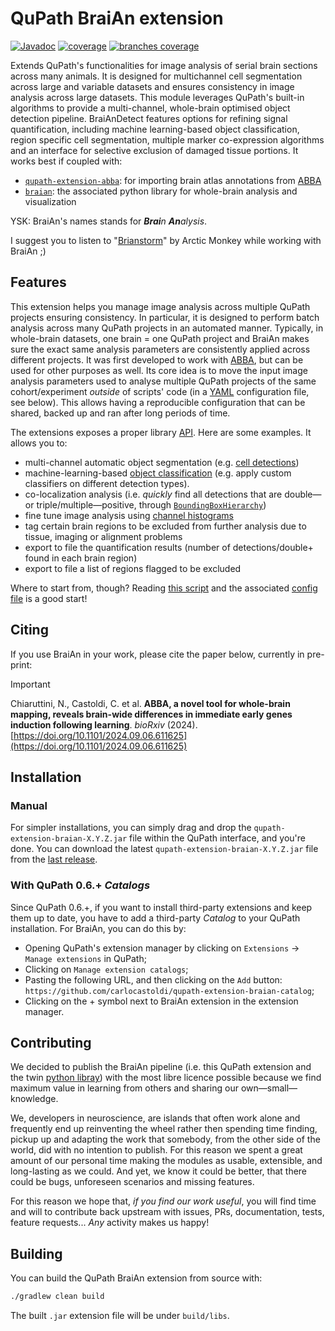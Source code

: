 <!--
SPDX-FileCopyrightText: 2024 Carlo Castoldi <carlo.castoldi@outlook.com>

SPDX-License-Identifier: CC0-1.0
-->
# QuPath BraiAn extension
[![Javadoc](https://img.shields.io/badge/JavaDoc-Online-green)](https://carlocastoldi.github.io/qupath-extension-braian/docs/)
[![coverage](https://img.shields.io/endpoint?url=https://raw.githubusercontent.com/carlocastoldi/qupath-extension-braian/badges/.github/badges/jacoco.json)](https://carlocastoldi.github.io/qupath-extension-braian/coverage/)
[![branches coverage](https://img.shields.io/endpoint?url=https://raw.githubusercontent.com/carlocastoldi/qupath-extension-braian/badges/.github/badges/branches.json)](https://carlocastoldi.github.io/qupath-extension-braian/coverage/)

Extends QuPath's functionalities for image analysis of serial brain sections across many animals. It is designed for multichannel cell segmentation across large and variable datasets and ensures consistency in image analysis across large datasets. This module leverages QuPath's built-in algorithms to provide a multi-channel, whole-brain optimised object detection pipeline. BraiAnDetect features options for refining signal quantification, including machine learning-based object classification, region specific cell segmentation, multiple marker co-expression algorithms and an interface for selective exclusion of damaged tissue portions.
It works best if coupled with:
* [`qupath-extension-abba`](https://github.com/biop/qupath-extension-abba): for importing brain atlas annotations from [ABBA](https://go.epfl.ch/abba)
* [`braian`](https://silvalab.codeberg.page/BraiAn/): the associated python library for whole-brain analysis and visualization

YSK: BraiAn's names stands for _**Brai**n **An**alysis_.

I suggest you to listen to "[Brianstorm](https://en.wikipedia.org/wiki/Brianstorm)" by Arctic Monkey while working with BraiAn ;)


## Features

This extension helps you manage image analysis across multiple QuPath projects ensuring consistency. In particular, it is designed to perform batch analysis across many QuPath projects in an automated manner. Typically, in whole-brain datasets, one brain = one QuPath project and BraiAn makes sure the exact same analysis parameters are consistently applied across different projects.
It was first developed to work with [ABBA](https://go.epfl.ch/abba), but can be used for other purposes as well.
Its core idea is to move the input image analysis parameters used to analyse multiple QuPath projects of the same cohort/experiment _outside_ of scripts' code (in a [YAML](https://en.wikipedia.org/wiki/YAML) configuration file, see below). This allows having a reproducible configuration that can be shared, backed up and ran after long periods of time.

The extensions exposes a proper library [API](https://carlocastoldi.github.io/qupath-extension-braian/docs/). Here are some examples. It allows you to:

- multi-channel automatic object segmentation (e.g. [cell detections](https://carlocastoldi.github.io/qupath-extension-braian/docs/qupath/ext/braian/AbstractDetections.html))
- machine-learning-based [object classification](https://carlocastoldi.github.io/qupath-extension-braian/docs/qupath/ext/braian/PartialClassifier.html) (e.g. apply custom classifiers on different detection types).
- co-localization analysis (i.e. _quickly_ find all detections that are double—or triple/multiple—positive, through [`BoundingBoxHierarchy`](https://carlocastoldi.github.io/qupath-extension-braian/docs/qupath/ext/braian/BoundingBoxHierarchy.html))
- fine tune image analysis using [channel histograms](https://carlocastoldi.github.io/qupath-extension-braian/docs/qupath/ext/braian/ChannelHistogram.html)
- tag certain brain regions to be excluded from further analysis due to tissue, imaging or alignment problems
- export to file the quantification results (number of detections/double+ found in each brain region)
- export to file a list of regions flagged to be excluded

Where to start from, though? Reading [this script](https://github.com/carlocastoldi/qupath-extension-braian/blob/master/src/main/resources/scripts/compute_classify_overlap_export_exclude_detections.groovy) and the associated [config file](https://github.com/carlocastoldi/qupath-extension-braian/blob/master/BraiAn.yml) is a good start!

## Citing

If you use BraiAn in your work, please cite the paper below, currently in pre-print:

> [!IMPORTANT]
> Chiaruttini, N., Castoldi, C. et al. **ABBA, a novel tool for whole-brain mapping, reveals brain-wide differences in immediate early genes induction following learning**. _bioRxiv_ (2024).
> [https://doi.org/10.1101/2024.09.06.611625](https://doi.org/10.1101/2024.09.06.611625)

## Installation
### Manual
For simpler installations, you can simply drag and drop the `qupath-extension-braian-X.Y.Z.jar` file within the QuPath interface, and you're done.
You can download the latest `qupath-extension-braian-X.Y.Z.jar` file from the [last release](https://github.com/carlocastoldi/qupath-extension-braian/releases/latest). 

### With QuPath 0.6.+ _Catalogs_
Since QuPath 0.6.+, if you want to install third-party extensions and keep them up to date, you have to add a third-party _Catalog_ to your QuPath installation.
For BraiAn, you can do this by:
+ Opening QuPath's extension manager by clicking on `Extensions` -> `Manage extensions` in QuPath;
+ Clicking on `Manage extension catalogs`;
+ Pasting the following URL, and then clicking on the `Add` button: `https://github.com/carlocastoldi/qupath-extension-braian-catalog`;
+ Clicking on the + symbol next to BraiAn extension in the extension manager.

## Contributing

We decided to publish the BraiAn pipeline (i.e. this QuPath extension and the twin [python libray](https://codeberg.org/SilvaLab/BraiAn)) with the most libre licence possible because we find maximum value in learning from others and sharing our own—small—knowledge.

We, developers in neuroscience, are islands that often work alone and frequently end up reinventing the wheel rather then spending time finding, pickup up and adapting the work that somebody, from the other side of the world, did with no intention to publish. For this reason we spent a great amount of our personal time making the modules as usable, extensible, and long-lasting as we could. And yet, we know it could be better, that there could be bugs, unforeseen scenarios and missing features.

For this reason we hope that, _if you find our work useful_, you will find time and will to contribute back upstream with issues, PRs, documentation, tests, feature requests... _Any_ activity makes us happy!

## Building

You can build the QuPath BraiAn extension from source with:

```bash
./gradlew clean build
```

The built `.jar` extension file will be under `build/libs`.
